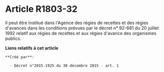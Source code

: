 # Article R1803-32

Il peut être institué dans l'Agence des régies de recettes et des régies d'avances dans les conditions prévues par le décret
n° 92-681 du 20 juillet 1992 relatif aux régies de recettes et aux régies d'avance des organismes publics.

**Liens relatifs à cet article**

	**Créé par**:

	  - Décret n°2015-1925 du 30 décembre 2015 - art. 1
